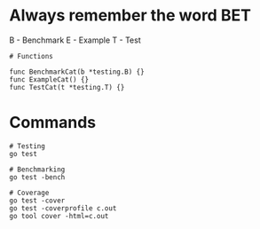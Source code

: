# Always remember the word BET
B - Benchmark
E - Example
T - Test

```
# Functions

func BenchmarkCat(b *testing.B) {}
func ExampleCat() {}
func TestCat(t *testing.T) {}

```

# Commands
```
# Testing
go test

# Benchmarking
go test -bench

# Coverage
go test -cover
go test -coverprofile c.out
go tool cover -html=c.out

```